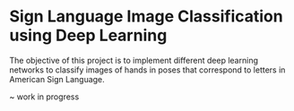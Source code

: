 # Sign Language Image Classification using Deep Learning

The objective of this project is to implement different deep learning networks to classify images of hands in poses that correspond to letters in American Sign Language. 

~ work in progress



